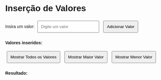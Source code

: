 <html lang="pt-BR">
<head>
    <meta charset="UTF-8">
    <meta name="viewport" content="width=device-width, initial-scale=1.0">
    <title>8Manipulação de Valores</title>
    <style>
        body {
            font-family: Arial, sans-serif;
            margin: 20px;
        }
        input, button {
            padding: 10px;
            margin: 5px;
        }
        .result {
            margin-top: 20px;
        }
    </style>
</head>
<body>
    <h1>Inserção de Valores</h1>
    <label for="valor">Insira um valor:</label>
    <input type="number" id="valor" placeholder="Digite um valor" />
    <button onclick="adicionarValor()">Adicionar Valor</button>
    <div class="result">
        <p><strong>Valores inseridos:</strong> <span id="valoresInseridos"></span></p>
    </div>
    <button onclick="mostrarValores()">Mostrar Todos os Valores</button>
    <button onclick="mostrarMaiorValor()">Mostrar Maior Valor</button>
    <button onclick="mostrarMenorValor()">Mostrar Menor Valor</button>
    <div class="result">
        <p><strong>Resultado:</strong> <span id="resultado"></span></p>
    </div>
    <script>
        let valores = [];
        function adicionarValor() {
            const valor = parseFloat(document.getElementById('valor').value);
            if (isNaN(valor)) {
                alert("Por favor, insira um valor válido.");
                return;
            }
            valores.push(valor);
            document.getElementById('valor').value = '';
            document.getElementById('valoresInseridos').textContent = valores.join(', ');
        }
        function mostrarValores() {
            if (valores.length === 0) {
                alert("Nenhum valor foi inserido ainda.");
                return;
            }
            document.getElementById('resultado').textContent = "Todos os valores: " + valores.join(', ');
        }
        function mostrarMaiorValor() {
            if (valores.length === 0) {
                alert("Nenhum valor foi inserido ainda.");
                return;
            }
            const maiorValor = Math.max(...valores);
            document.getElementById('resultado').textContent = "Maior valor: " + maiorValor;
        }
        function mostrarMenorValor() {
            if (valores.length === 0) {
                alert("Nenhum valor foi inserido ainda.");
                return;
            }
            const menorValor = Math.min(...valores);
            document.getElementById('resultado').textContent = "Menor valor: " + menorValor;
        }
    </script>
</body>
</html>
 

 
